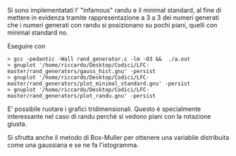 Si sono implementatati l' "infamous" randu e il minimal standard, al fine
di mettere in evidenza tramite rappresentazione a 3 a 3 dei numeri generati che i numeri
generati con randu si posizionano su pochi piani, quelli con minimal standard no.

Eseguire con

    > gcc -pedantic -Wall rand_generator.c -lm -O3 &&  ./a.out
    > gnuplot '/home/riccardo/Desktop/Codici/LFC-master/rand_generators/gauss_hist.gnu' -persist
    > gnuplot '/home/riccardo/Desktop/Codici/LFC-master/rand_generators/plot_minimal_standard.gnu' -persist
    > gnuplot '/home/riccardo/Desktop/Codici/LFC-master/rand_generators/plot_randu.gnu' -persist

E' possibile ruotare i grafici tridimensionali. Questo è specialmente interessante nel caso di randu perchè si vedono piani con la rotazione giusta.

Si sfrutta anche il metodo di Box-Muller per ottenere una variabile distribuita
come una gaussiana e se ne fa l'istogramma.

